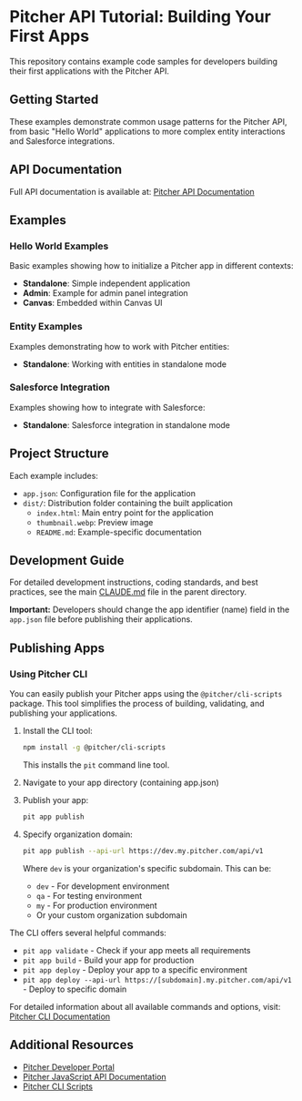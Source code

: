 # Pitcher API Tutorial: Building Your First Apps

This repository contains example code samples for developers building their first applications with the Pitcher API.

## Getting Started

These examples demonstrate common usage patterns for the Pitcher API, from basic "Hello World" applications to more complex entity interactions and Salesforce integrations.

## API Documentation

Full API documentation is available at: [Pitcher API Documentation](https://pitcherag.github.io/canvas-ui/functions/_internal_.createHighLevelApi.html#createHighLevelApi.__type.shareCanvas.shareCanvas-1)

## Examples

### Hello World Examples

Basic examples showing how to initialize a Pitcher app in different contexts:

- **Standalone**: Simple independent application
- **Admin**: Example for admin panel integration
- **Canvas**: Embedded within Canvas UI

### Entity Examples

Examples demonstrating how to work with Pitcher entities:

- **Standalone**: Working with entities in standalone mode

### Salesforce Integration

Examples showing how to integrate with Salesforce:

- **Standalone**: Salesforce integration in standalone mode

## Project Structure

Each example includes:
- `app.json`: Configuration file for the application
- `dist/`: Distribution folder containing the built application
  - `index.html`: Main entry point for the application
  - `thumbnail.webp`: Preview image
  - `README.md`: Example-specific documentation

## Development Guide

For detailed development instructions, coding standards, and best practices, see the main [CLAUDE.md](../CLAUDE.md) file in the parent directory.

**Important:** Developers should change the app identifier (name) field in the `app.json` file before publishing their applications.

## Publishing Apps

### Using Pitcher CLI

You can easily publish your Pitcher apps using the `@pitcher/cli-scripts` package. This tool simplifies the process of building, validating, and publishing your applications.

1. Install the CLI tool:
   ```bash
   npm install -g @pitcher/cli-scripts
   ```
   This installs the `pit` command line tool.

2. Navigate to your app directory (containing app.json)

3. Publish your app:
   ```bash
   pit app publish
   ```

4. Specify organization domain:
   ```bash
   pit app publish --api-url https://dev.my.pitcher.com/api/v1
   ```
   Where `dev` is your organization's specific subdomain. This can be:
   - `dev` - For development environment
   - `qa` - For testing environment
   - `my` - For production environment
   - Or your custom organization subdomain

The CLI offers several helpful commands:
- `pit app validate` - Check if your app meets all requirements
- `pit app build` - Build your app for production
- `pit app deploy` - Deploy your app to a specific environment
- `pit app deploy --api-url https://[subdomain].my.pitcher.com/api/v1` - Deploy to specific domain

For detailed information about all available commands and options, visit:
[Pitcher CLI Documentation](https://www.npmjs.com/package/@pitcher/cli-scripts)

## Additional Resources

- [Pitcher Developer Portal](https://developer.pitcher.com)
- [Pitcher JavaScript API Documentation](https://www.npmjs.com/package/@pitcher/js-api)
- [Pitcher CLI Scripts](https://www.npmjs.com/package/@pitcher/cli-scripts)